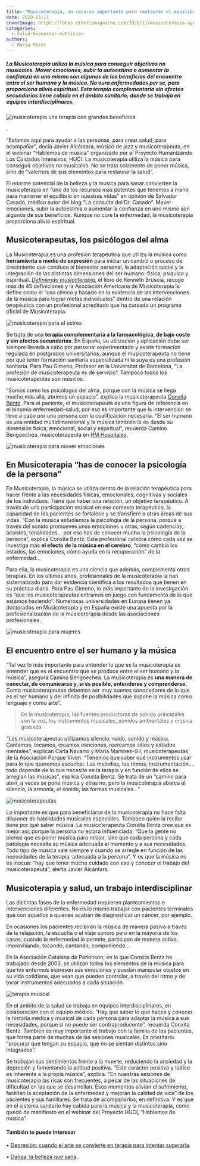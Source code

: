 ```yaml
---
title: "Musicoterapia, un recurso importante para restaurar el equilibrio y la salud"
date: 2020-11-11
coverImage: https://fotos.etheriamagazine.com/2020/11/musicoterapia-ayuda-autoestima.jpg
categories: 
  - salud-bienestar-nutricion
authors: 
  - Maria Miret
---
```


##### La Musicoterapia utiliza la música para conseguir objetivos no musicales. Mover emociones, subir la autoestima o aumentar la confianza en uno mismo son algunos de los beneficios del encuentro entre el ser humano y la música. No cura enfermedades _per se_, pero proporciona alivio espiritual. Esta terapia complementaria sin efectos secundarios tiene cabida en el ámbito sanitario, donde se trabaja en equipos interdisciplinares.

![musicoterapia una terapia con grandes beneficios](https://fotos.etheriamagazine.com/2020/11/musicoterapia-salud.jpg "Musicoterapia, una terapia con múltiples beneficios. © James Park")

. 

“Estamos aquí para ayudar a las personas, para crear salud, para acompañar”, decía 
Javier Alcántara, músico de jazz y musicoterapeuta, en el webinar “Hablemos de música” 
organizado por el Proyecto Humanizando Los Cuidados Intensivos, HUCI. La musicoterapia 
utiliza la música para conseguir objetivos no musicales. No se trata solamente de poner 
música, sino de “valernos de sus elementos para restaurar la salud”. 

El enorme potencial de la belleza y la música para sanar convierten la musicoterapia en 
“uno de los recursos más potentes que tenemos a mano para mantener el equilibrio en 
nuestras vidas” en opinión de Salvador Casado, médico autor del blog “La consulta del 
Dr. Casado”. Mover emociones, subir la autoestima o aumentar la confianza en uno mismo 
son algunos de sus beneficios. Aunque no cure la enfermedad, la musicoterapia 
proporciona alivio espiritual. 

## Musicoterapeutas, los psicólogos del alma

La Musicoterapia es una profesión terapéutica que utiliza la música como **herramienta o 
medio de expresión** para iniciar un cambio o proceso de crecimiento que conduce al 
bienestar personal, la adaptación social y la integración de las distintas dimensiones 
del ser humano: física, psíquica y espiritual. _[Definiendo 
musicoterapia](https://amzn.to/34YozpE)_, el libro de Kenneth Bruscia, recoge más de 45 
definiciones y la Asociación Americana de Musicoterapia la define como el “uso clínico y 
basado en la evidencia de las intervenciones de la música para lograr metas 
individuales” dentro de una relación terapéutica con un profesional acreditado que ha 
cursado un programa oficial de Musicoterapia. 

![musicoterapia para el estres](https://fotos.etheriamagazine.com/2020/11/terapia-musical.jpg "Una terapia sin efectos secundarios negativos. © Alp Ancel")

Se trata de una **terapia complementaria a la farmacológica, de bajo coste y sin efectos 
secundarios**. En España, su utilización y aplicación debe ser siempre llevada a cabo 
por personal experimentado y existe formación regulada en postgrados universitarios, 
aunque el musicoterapeuta no tiene por qué tener formación sanitaria especializada ni la 
suya es una profesión sanitaria. Para Pau Gimeno, Profesor en la Universitat de 
Barcelona, “La profesión de musicoterapeuta es de servicio”. Tampoco todos los 
musicoterapeutas son músicos. 

“Somos como los psicólogos del alma, porque con la música se llega mucho más allá, 
abrimos un espacio”, explica la musicoterapeuta [Conxita 
Bentz](http://www.conxitabentz.com/). Para el paciente, el musicoterapeuta es una figura 
de referencia en el binomio enfermedad-salud, por eso es importante que la intervención 
se lleve a cabo por una persona con la cualificación necesaria. “El ser humano es una 
entidad multidimensional y la música también lo es desde su dimensión física, emocional, 
social y espiritual”, recuerda Camino Bengoechea, musicoterapeuta en [HM 
Hospitales](https://www.hmhospitales.com/). 

![musicoterapia para mover emociones](https://fotos.etheriamagazine.com/2020/11/musica-para-curar.jpg "A través del sonido se mueven las emociones. @ Josephine Bevan")

## En Musicoterapia “has de conocer la psicología de la persona”

En Musicoterapia, la música se utiliza dentro de la relación terapéutica para hacer 
frente a las necesidades físicas, emocionales, cognitivas y sociales de los individuos. 
Tiene que haber una relación, un objetivo terapéutico. A través de una participación 
musical en ese contexto terapéutico, la capacidad de los pacientes se fortalece y se 
transfiere a otras áreas de sus vidas. “Con la música estudiamos la psicología de la 
persona, porque a través del sonido promueves unas emociones u otras, según cadencias, 
acordes, tonalidades… por eso has de conocer mucho la psicología de la persona”, explica 
Conxita Bentz. Esta profesional celebra cómo cada vez se investiga más **el efecto de la 
música en el cerebro**, “cómo cambia los estados, las emociones, cómo ayuda en la 
recuperación” de la enfermedad... 

Para ella, la musicoterapia es una ciencia que además, complementa otras terapias. En 
los últimos años, profesionales de la musicoterapia la han sistematizado para dar 
evidencia científica a los resultados que tienen en su práctica diaria. Para Pau Gimeno, 
lo más importante de la investigación es “que los musicoterapeutas entramos en juego con 
fundamento de lo que estamos haciendo”. Numerosas universidades en Europa tienen ya 
doctorados en Musicoterapia y en España existe una apuesta por la profesionalización de 
la musicoterapia desde las asociaciones profesionales. 

![musicoterapia para mujeres](https://fotos.etheriamagazine.com/2020/11/musicoterapia-ayuda-autoestima.jpg "La musicoterapia complementa otras terapias. © Vidar Nordii Mathisen")

## El encuentro entre el ser humano y la música

“Tal vez lo más importante para entender lo que es la musicoterapia es entender que es 
el encuentro que se produce entre el ser humano y la música”, asegura Camino Bengoechea. 
La musicoterapia es **una manera de conectar, de comunicarse y, si es posible, 
entenderse y comprenderse**. Como musicoterapeutas debemos ser muy buenos conocedores de 
lo que es el ser humano y del infinito de posibilidades que supone la música como 
lenguaje y como arte”. 

> En la musicoterapia, las fuentes productoras de sonido principales son la voz, los 
> instrumentos musicales, sonidos ambientales y música grabada. 

“Los musicoterapeutas utilizamos silencio, ruido, sonido y música. Cantamos, tocamos, 
creamos canciones, recreamos sitios y estados mentales”, explican Carla Navarro y María 
Martínez-Gil, musicoterapeutas de la Asociación Porque Viven. “Tenemos que saber qué 
instrumentos usar para lo que queremos escuchar. Las melodías, los ritmos, 
instrumentación… todo depende de lo que necesite en la terapia y en función de ellos se 
arreglan las músicas”, explica Conxita Bentz. Se trata de un “camino para abrir, a veces 
se pone música y otras no, pero la musicoterapia abarca el silencio, la armonía, el 
sonido, las formas musicales…” 

![musicoterapeutas](https://fotos.etheriamagazine.com/2020/11/musica-piano-terapia-690x1024.jpg "Para beneficiarse de la musicoterapia no hace falta disponer de grandes habilidades musicales. © Rukma Pratista")

Lo importante es que para beneficiarse de la musicoterapia no hace falta disponer de 
habilidades musicales especiales. Tampoco quien la recibe tiene por qué saber música. La 
musicoterapeuta Conxita Bentz cree que es mejor así, porque la persona no estará 
influenciada. “Que la gente no piense que es poner música para relajar, sino que cada 
persona y cada patología necesita su música adecuada al momento y a sus necesidades. 
Todo tipo de música vale siempre y cuando se arregle en función de las necesidades de la 
terapia, adecuada a la persona”. Y es que la música no es inocua: “hay que tener mucho 
cuidado con eso y conocer el trabajo del musicoterapeuta”, alerta Javier Alcántara. 

## Musicoterapia y salud, un trabajo interdisciplinar

Las distintas fases de la enfermedad requieren planteamientos e intervenciones 
diferentes. No es lo mismo trabajar con pacientes terminales que con aquellos a quienes 
acaban de diagnosticar un cáncer, por ejemplo. 

En ocasiones los pacientes recibirán la música de manera pasiva a través de la 
relajación, la escucha o el viaje sonoro pero en la mayoría de los casos, cuando la 
enfermedad lo permite, participan de manera activa, improvisando, tocando, cantando, 
componiendo… 

En la Asociación Catalana de Parkinson, en la que Conxita Bentz ha trabajado desde 2003, 
se utilizan todos los elementos de la música para que los enfermos expresen sus 
emociones y puedan manipular objetos en su vida cotidiana, que vean que pueden 
controlar, a través del ritmo y de tocar instrumentos adecuados a cada situación. 

![terapia musical](https://fotos.etheriamagazine.com/2020/11/terapia-escuchar-musica-892x1024.jpg "Escuchar música también forma parte de la terapia. © Engin Akyurt")

En el ámbito de la salud se trabaja en equipos interdisciplinares, en colaboración con 
el equipo médico. “Hay que saber lo que haces y conocer la historia médica y musical de 
cada persona para adaptar la música a sus necesidades, porque si no puede ser 
contraproducente”, recuerda Conxita Bentz. También es muy importante el trabajo con la 
familia de los pacientes, que forma parte de muchas de las sesiones musicales. Es 
prioritario “procurar que tengan su espacio, que no se sientan distintos sino 
integrados”. 

Se trabajan sus sentimientos frente a la muerte, reduciendo la ansiedad y la depresión y 
fomentando la actitud positiva. “Este carácter positivo y lúdico es inherente a la 
propia música”, explica. “En nuestras sesiones de musicoterapia las risas son 
frecuentes, a pesar de las situaciones de dificultad en las que se desarrollan. Esos 
momentos alivian el sufrimiento, facilitan la aceptación de la enfermedad y mejoran la 
calidad de vida” de los pacientes y sus familiares. Se trata de acompañarlos, en 
definitiva. Y es que en el sistema sanitario hay cabida para la música y la 
musicoterapia, como quedó de manifiesto en el webinar del Proyecto HUCI, “Hablemos de 
música”. 

#### También te puede interesar

• [Depresión: cuando el arte se convierte en terapia para intentar 
superarla](https://etheriamagazine.com/2020/11/04/terapias-para-combatir-la-depresion-con-arte/). 

• [Danza, la belleza que 
sana](https://etheriamagazine.com/2020/10/21/danza-terapia-salud/).
